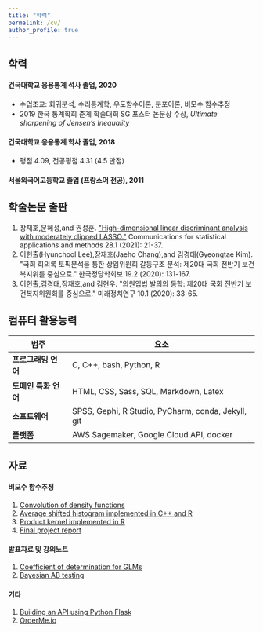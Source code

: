 ```yaml
---
title: "학력"
permalink: /cv/
author_profile: true
---
```


## 학력
#### 건국대학교 응용통계 석사 졸업, 2020
* 수업조교: 회귀분석, 수리통계학, 우도함수이론, 분포이론, 비모수 함수추정
* 2019 한국 통계학회 춘계 학술대회 SG 포스터 논문상 수상, _Ultimate sharpening of Jensen’s Inequality_

#### 건국대학교 응용통계 학사 졸업, 2018
* 평점 4.09, 전공평점 4.31 (4.5 만점)

#### 서울외국어고등학교 졸업 (프랑스어 전공), 2011

## 학술논문 출판

1. 장재호,문혜성,and 권성훈. <a href='https://doi.org/10.29220/CSAM.2021.28.1.021' target='_blank'>"High-dimensional linear discriminant analysis with moderately clipped LASSO."</a> Communications for statistical applications and methods 28.1 (2021): 21-37.
2. 이현출(Hyunchool Lee),장재호(Jaeho Chang),and 김경태(Gyeongtae Kim). "국회 회의록 토픽분석을 통한 상임위원회 갈등구조 분석: 제20대 국회 전반기 보건복지위를 중심으로." 한국정당학회보 19.2 (2020): 131-167.
3. 이현출,김경태,장재호,and 김현우. "의원입법 발의의 동학: 제20대 국회 전반기 보건복지위원회를 중심으로." 미래정치연구 10.1 (2020): 33-65.

## 컴퓨터 활용능력

<table font-size="medium">
	<thead>
		<tr>
			<th>범주</th>
			<th>요소</th>
		</tr>
	</thead>
	<tbody>
		<tr>
			<td><strong>프로그래밍 언어</strong></td>
			<td>
                C, C++, bash, Python, R
            </td>
		</tr>
		<tr>
			<td><strong>도메인 특화 언어</strong></td>
			<td>
                HTML, CSS, Sass, SQL, Markdown, Latex
            </td>
		</tr>
		<tr>
			<td><strong>소프트웨어</strong></td>
			<td>
                SPSS, Gephi, R Studio, PyCharm, conda, Jekyll, git
            </td>
		</tr>
		<tr>
			<td><strong>플랫폼</strong></td>
			<td>
                AWS Sagemaker, Google Cloud API, docker
            </td>
		</tr>
	</tbody>
</table>

## 자료
#### 비모수 함수추정
1. <a href='https://jaehochang92.github.io/_pages/academic/convolution.html' target='_blank'>Convolution of density functions</a>
2. <a href='ash' target='_blank'>Average shifted histogram implemented in C++ and R</a>
3. <a href='https://cjhsfl.shinyapps.io/ProductKernel' target='_blank'>Product kernel implemented in R</a>
4. <a href='https://jaehochang92.github.io/_pages/academic/nfefinal.html' target='_blank'>Final project report</a>

#### 발표자료 및 강의노트
1. <a href='https://jaehochang92.github.io/_pages/academic/glm_det.pdf' target='_blank'>Coefficient of determination for GLMs</a>
2. <a href='https://jaehochang92.github.io/_pages/academic/bayesab.html' target='_blank'> Bayesian AB testing</a>

#### 기타
1. <a href='api' target='_blank'>Building an API using Python Flask</a>
2. <a href="https://cjhsfl.shinyapps.io/OrderMe" target='_blank'>OrderMe.io</a>
